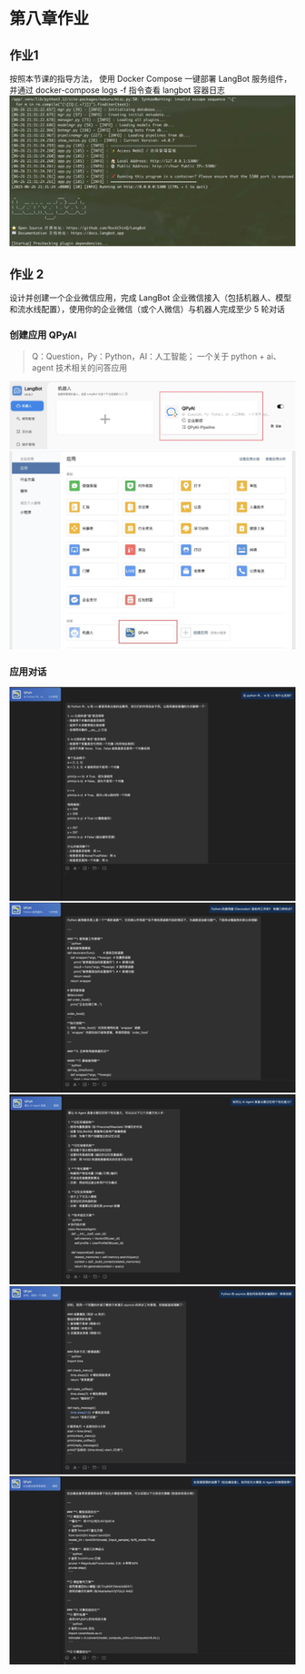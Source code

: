 # 第八章作业

## 作业1

按照本节课的指导方法， 使用 Docker Compose 一键部署 LangBot 服务组件，并通过 docker-compose logs -f 指令查看 langbot 容器日志
![langbot-logs](images/langbot-logs.jpg)

## 作业 2

设计并创建一个企业微信应用，完成 LangBot 企业微信接入（包括机器人、模型和流水线配置），使用你的企业微信（或个人微信）与机器人完成至少 5 轮对话

### 创建应用 **QPyAI**
>
> Q：Question，Py：Python，AI：人工智能； 一个关于 python + ai、agent 技术相关的问答应用

![app-01](images/app-01.jpg)
![app-02](images/app-02.jpg)

### 应用对话

![chat-01](images/chat-01.jpg)
![chat-02](images/chat-02.jpg)
![chat-03](images/chat-03.jpg)
![chat-04](images/chat-04.jpg)
![chat-05](images/chat-05.jpg)
